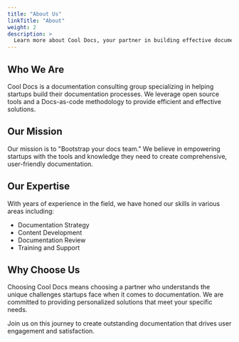 ```yaml
---
title: "About Us"
linkTitle: "About"
weight: 2
description: >
  Learn more about Cool Docs, your partner in building effective documentation processes.
---
```


## Who We Are

Cool Docs is a documentation consulting group specializing in helping startups build their documentation processes. We leverage open source tools and a Docs-as-code methodology to provide efficient and effective solutions.

## Our Mission

Our mission is to "Bootstrap your docs team." We believe in empowering startups with the tools and knowledge they need to create comprehensive, user-friendly documentation.

## Our Expertise

With years of experience in the field, we have honed our skills in various areas including:

- Documentation Strategy
- Content Development
- Documentation Review
- Training and Support

## Why Choose Us

Choosing Cool Docs means choosing a partner who understands the unique challenges startups face when it comes to documentation. We are committed to providing personalized solutions that meet your specific needs.

Join us on this journey to create outstanding documentation that drives user engagement and satisfaction.